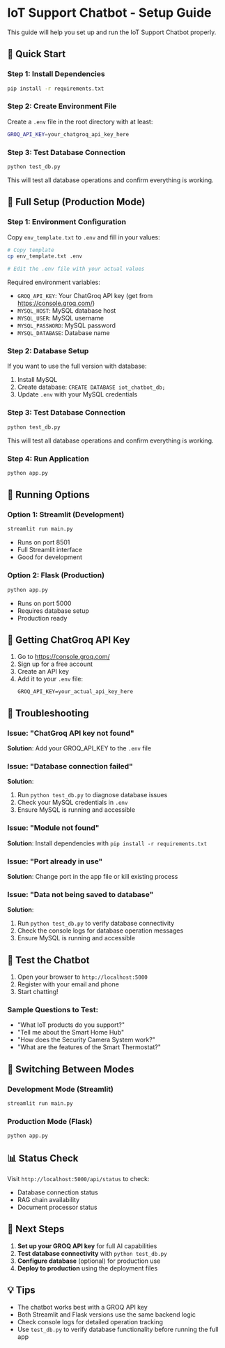 # IoT Support Chatbot - Setup Guide

This guide will help you set up and run the IoT Support Chatbot properly.

## 🚀 Quick Start

### Step 1: Install Dependencies
```bash
pip install -r requirements.txt
```

### Step 2: Create Environment File
Create a `.env` file in the root directory with at least:
```bash
GROQ_API_KEY=your_chatgroq_api_key_here
```

### Step 3: Test Database Connection
```bash
python test_db.py
```

This will test all database operations and confirm everything is working.

## 🔧 Full Setup (Production Mode)

### Step 1: Environment Configuration
Copy `env_template.txt` to `.env` and fill in your values:

```bash
# Copy template
cp env_template.txt .env

# Edit the .env file with your actual values
```

Required environment variables:
- `GROQ_API_KEY`: Your ChatGroq API key (get from https://console.groq.com/)
- `MYSQL_HOST`: MySQL database host
- `MYSQL_USER`: MySQL username
- `MYSQL_PASSWORD`: MySQL password
- `MYSQL_DATABASE`: Database name

### Step 2: Database Setup
If you want to use the full version with database:

1. Install MySQL
2. Create database: `CREATE DATABASE iot_chatbot_db;`
3. Update `.env` with your MySQL credentials

### Step 3: Test Database Connection
```bash
python test_db.py
```

This will test all database operations and confirm everything is working.

### Step 4: Run Application
```bash
python app.py
```

## 🎯 Running Options

### Option 1: Streamlit (Development)
```bash
streamlit run main.py
```
- Runs on port 8501
- Full Streamlit interface
- Good for development

### Option 2: Flask (Production)
```bash
python app.py
```
- Runs on port 5000
- Requires database setup
- Production ready

## 🔑 Getting ChatGroq API Key

1. Go to https://console.groq.com/
2. Sign up for a free account
3. Create an API key
4. Add it to your `.env` file:
   ```
   GROQ_API_KEY=your_actual_api_key_here
   ```

## 🐛 Troubleshooting

### Issue: "ChatGroq API key not found"
**Solution**: Add your GROQ_API_KEY to the `.env` file

### Issue: "Database connection failed"
**Solution**: 
1. Run `python test_db.py` to diagnose database issues
2. Check your MySQL credentials in `.env`
3. Ensure MySQL is running and accessible

### Issue: "Module not found"
**Solution**: Install dependencies with `pip install -r requirements.txt`

### Issue: "Port already in use"
**Solution**: Change port in the app file or kill existing process

### Issue: "Data not being saved to database"
**Solution**: 
1. Run `python test_db.py` to verify database connectivity
2. Check the console logs for database operation messages
3. Ensure MySQL is running and accessible

## 📝 Test the Chatbot

1. Open your browser to `http://localhost:5000`
2. Register with your email and phone
3. Start chatting!

### Sample Questions to Test:
- "What IoT products do you support?"
- "Tell me about the Smart Home Hub"
- "How does the Security Camera System work?"
- "What are the features of the Smart Thermostat?"

## 🔄 Switching Between Modes

### Development Mode (Streamlit)
```bash
streamlit run main.py
```

### Production Mode (Flask)
```bash
python app.py
```

## 📊 Status Check

Visit `http://localhost:5000/api/status` to check:
- Database connection status
- RAG chain availability
- Document processor status

## 🎯 Next Steps

1. **Set up your GROQ API key** for full AI capabilities
2. **Test database connectivity** with `python test_db.py`
3. **Configure database** (optional) for production use
4. **Deploy to production** using the deployment files

## 💡 Tips

- The chatbot works best with a GROQ API key
- Both Streamlit and Flask versions use the same backend logic
- Check console logs for detailed operation tracking
- Use `test_db.py` to verify database functionality before running the full app 